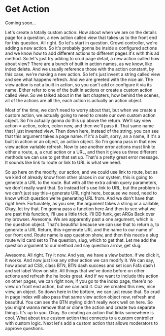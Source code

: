 # Get Action

Coming soon...

Let's create a totally custom action. How about when we are on the details page for a
question, a new action called view that takes us to the front end for this question.
All right. So let's start in question. Crowd controller, we're adding a new action.
So it's probably gonna be inside a configured actions and we know how to add
different actions to different pages it's with this ad method. So let's just try
adding to crud page detail, a new action called how about view? There are a bunch of
built in action names, as we know, like index delete. And we usually reference those
with the action constant, by this case, we're making a new action. So let's just
invent a string called view and see what happens refresh. And we are greeted with the
nice air. The view action is not a built in action, so you can't add or configure it
via its name. Either refer to one of the built in actions or create a custom action
called view. So we talked about in the last chapters, how behind the scenes, all of
the actions are all the, each action is actually an action object.

Most of the time, we don't need to worry about that, but when we create a custom
action, we actually going to need to create our own custom action object. So I'm
actually gonna do this up above the return. We'll say view action = action, colon,
colon new, and then we'll pass it. That same name that I just invented view. Then
down here, instead of the string, you can see that this argument takes a page name.
If it's a built, sorry, an a name, if it's a built in action or an object, an action
object. So I'm gonna pass in that new view action variable refresh. Now to see
another error actions must link to either a route, a, a crud action or a URL, and
then it gives us three different methods we can use to get that set up. That's a
pretty great error message. It sounds like link to route or link to URL is what we
need.

So up here on the modify, our action, and we could use link to route, but as we kind
of already know from other places in our system, this is going to generate a URL to
the route. But with all the extra admin query parameters, we don't really want that.
So instead let's use link to URL, but the problem is we can't just say this->generate
URL right here, because we need, need to know which question we're generating URL
from. And we don't have that right here. Fortunately, as you see, the argument takes
a string or a callable, Okay, let try that. I'm gonna pass a function here And then
to see what we are past this function, I'll use a little trick. I'll DD funk, get
ARGs Back over my browser. Awesome. We are apparently past a one argument, which is
the question object. That's beautiful because we can use that to return a, to
generate a URL Return, this->generate URL and the name to our name of our front end.
Route name is app question show, and then this needs a slug route wild card set to
The question, slug, which to get that. Let me add the question argument to our method
and say question arrow, get slug.

Awesome. All right. Try it now. And yes, we have a view button. If we click it, it
works. And now just like any other action we can modify it. We can say, how about ad
CSS, class BTN, BTN dash success and set icon Fafa dash I and set label View on site.
All things that we've done before on other actions and refresh the ha looks great.
And if we want to include this action on other pages, we can right now, if you go to
the index page, there's no view on front end action, but we can add it. Cuz we
created this new, nice view, an object. So down here in the bottom, we can just reuse
that. So crud in page index will also pass that same view action object now, refresh
and beautiful. You can see the BTN styling didn't really work well on here. So you
might wanna remove that or clone the action and create two separate things. It's up
to you. Okay. So creating an action that links somewhere is cool. What about true
custom action that connects to a custom controller with custom logic. Next let's add
a custom action that allows moderators to approve questions.

